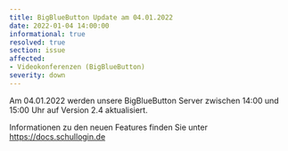 ```yaml
---
title: BigBlueButton Update am 04.01.2022
date: 2022-01-04 14:00:00
informational: true
resolved: true
section: issue
affected:
- Videokonferenzen (BigBlueButton)
severity: down
---
```


Am 04.01.2022 werden unsere BigBlueButton Server zwischen 14:00 und 15:00 Uhr auf Version 2.4 aktualisiert.

Informationen zu den neuen Features finden Sie unter https://docs.schullogin.de

